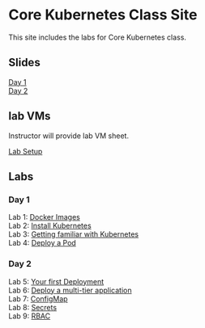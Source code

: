 # Core Kubernetes Class Site

This site includes the labs for Core Kubernetes class. 

## Slides
[Day 1](https://www.dropbox.com/s/fqht1r3sioesko9/00%20-%20Intro%20to%20Kubernetes%20Day%201.pdf?dl=0)   
[Day 2](https://www.dropbox.com/s/17385dy7ts33nwt/01%20-%20Intro%20to%20Kubernetes%20Day%202.pdf?dl=0)   

## lab VMs  
[//]: # (https://docs.google.com/spreadsheets/d/1psMAAPxgHq9wpZVftao9UT8MIWR1xljq-WB8aOiVBRI/edit?usp=sharing)  
Instructor will provide lab VM sheet.

[Lab Setup](labs/setup/)  

## Labs   

### Day 1   
Lab 1: [Docker Images](labs/images/)  
Lab 2: [Install Kubernetes](labs/install-k8s/)  
Lab 3: [Getting familiar with Kubernetes](labs/commands/)   
Lab 4: [Deploy a Pod](labs/pods/)  

### Day 2   
Lab 5: [Your first Deployment](labs/simple-deployment/)  
Lab 6: [Deploy a multi-tier application](labs/multi-tier/)  
Lab 7: [ConfigMap](labs/configmap/)  
Lab 8: [Secrets](labs/secrets/)  
Lab 9: [RBAC](labs/rbac/)  
